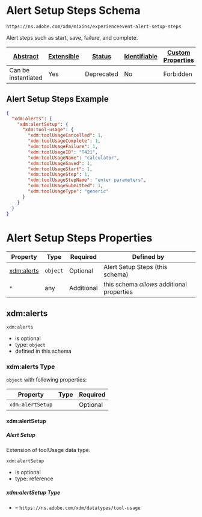 
# Alert Setup Steps Schema

```
https://ns.adobe.com/xdm/mixins/experienceevent-alert-setup-steps
```

Alert steps such as start, save, failure, and complete.

| [Abstract](../../../abstract.md) | [Extensible](../../../extensions.md) | [Status](../../../status.md) | [Identifiable](../../../id.md) | [Custom Properties](../../../extensions.md) | [Additional Properties](../../../extensions.md) | Defined In |
|----------------------------------|--------------------------------------|------------------------------|--------------------------------|---------------------------------------------|-------------------------------------------------|------------|
| Can be instantiated | Yes | Deprecated | No | Forbidden | Permitted | [mixins/deprecated/experienceevent-alert-setup-steps.schema.json](mixins/deprecated/experienceevent-alert-setup-steps.schema.json) |

## Alert Setup Steps Example
```json
{
  "xdm:alerts": {
    "xdm:alertSetup": {
      "xdm:tool-usage": {
        "xdm:toolUsageCancelled": 1,
        "xdm:toolUsageComplete": 1,
        "xdm:toolUsageFailure": 1,
        "xdm:toolUsageID": "T421",
        "xdm:toolUsageName": "calculator",
        "xdm:toolUsageSaved": 1,
        "xdm:toolUsageStart": 1,
        "xdm:toolUsageStep": 1,
        "xdm:toolUsageStepName": "enter parameters",
        "xdm:toolUsageSubmitted": 1,
        "xdm:toolUsageType": "generic"
      }
    }
  }
}
```

# Alert Setup Steps Properties

| Property | Type | Required | Defined by |
|----------|------|----------|------------|
| [xdm:alerts](#xdmalerts) | `object` | Optional | Alert Setup Steps (this schema) |
| `*` | any | Additional | this schema *allows* additional properties |

## xdm:alerts


`xdm:alerts`
* is optional
* type: `object`
* defined in this schema

### xdm:alerts Type


`object` with following properties:


| Property | Type | Required |
|----------|------|----------|
| `xdm:alertSetup`|  | Optional |



#### xdm:alertSetup
##### Alert Setup

Extension of toolUsage data type.

`xdm:alertSetup`
* is optional
* type: reference

##### xdm:alertSetup Type


* []() – `https://ns.adobe.com/xdm/datatypes/tool-usage`









